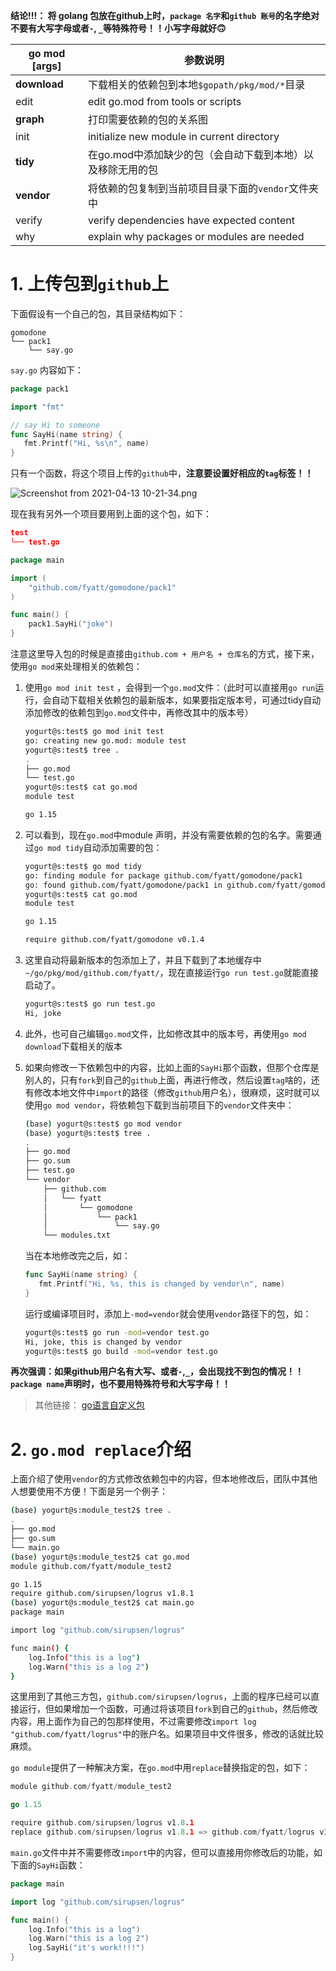 **结论!!!： 将 golang 包放在github上时，`package 名字`和`github 账号`的名字绝对不要有大写字母或者`-`, `_`等特殊符号！！小写字母就好🙃️**

| go mod [args] | 参数说明                                                   |
| ------------- | ---------------------------------------------------------- |
| **download**  | 下载相关的依赖包到本地`$gopath/pkg/mod/*`目录              |
| edit          | edit go.mod from tools or scripts                          |
| **graph**     | 打印需要依赖的包的关系图                                   |
| init          | initialize new module in current directory                 |
| **tidy**      | 在go.mod中添加缺少的包（会自动下载到本地）以及移除无用的包 |
| **vendor**    | 将依赖的包复制到当前项目目录下面的`vendor`文件夹中         |
| verify        | verify dependencies have expected content                  |
| why           | explain why packages or modules are needed                 |

# 1. 上传包到`github`上

下面假设有一个自己的包，其目录结构如下：

```josn
gomodone
└── pack1
    └── say.go
```

`say.go` 内容如下：

```go
package pack1

import "fmt"

// say Hi to someone
func SayHi(name string) {
   fmt.Printf("Hi, %s\n", name)
}
```

只有一个函数，将这个项目上传的`github`中，**注意要设置好相应的`tag`标签！！**

![Screenshot from 2021-04-13 10-21-34.png](http://ww1.sinaimg.cn/large/006xUmvugy1gphwk54808j30mz0eyt9o.jpg)

现在我有另外一个项目要用到上面的这个包，如下：

```json
test
└── test.go
```

```go
package main

import (
    "github.com/fyatt/gomodone/pack1"
)

func main() {
    pack1.SayHi("joke")
}
```

注意这里导入包的时候是直接由`github.com + 用户名 + 仓库名`的方式，接下来，使用`go mod`来处理相关的依赖包：

1. 使用`go mod init test` ，会得到一个`go.mod`文件：（此时可以直接用`go run`运行，会自动下载相关依赖包的最新版本，如果要指定版本号，可通过tidy自动添加修改的依赖包到`go.mod`文件中，再修改其中的版本号）

   ```bash
   yogurt@s:test$ go mod init test
   go: creating new go.mod: module test	
   yogurt@s:test$ tree .
   .
   ├── go.mod
   └── test.go
   yogurt@s:test$ cat go.mod
   module test
   
   go 1.15
   ```

2. 可以看到，现在`go.mod`中module 声明，并没有需要依赖的包的名字。需要通过`go mod tidy`自动添加需要的包：

   ```bash
   yogurt@s:test$ go mod tidy
   go: finding module for package github.com/fyatt/gomodone/pack1
   go: found github.com/fyatt/gomodone/pack1 in github.com/fyatt/gomodone v0.1.4
   yogurt@s:test$ cat go.mod
   module test
   
   go 1.15
   
   require github.com/fyatt/gomodone v0.1.4
   ```

3. 这里自动将最新版本的包添加上了，并且下载到了本地缓存中`~/go/pkg/mod/github.com/fyatt/`，现在直接运行`go run test.go`就能直接启动了。

   ```bash
   yogurt@s:test$ go run test.go
   Hi, joke
   ```

4. 此外，也可自己编辑`go.mod`文件，比如修改其中的版本号，再使用`go mod download`下载相关的版本

5. 如果向修改一下依赖包中的内容，比如上面的`SayHi`那个函数，但那个仓库是别人的，只有`fork`到自己的`github`上面，再进行修改，然后设置`tag`啥的，还有修改本地文件中`import`的路径（修改`github`用户名），很麻烦，这时就可以使用`go mod vendor`，将依赖包下载到当前项目下的`vendor`文件夹中：

   ```bash
   (base) yogurt@s:test$ go mod vendor
   (base) yogurt@s:test$ tree .
   .
   ├── go.mod
   ├── go.sum
   ├── test.go
   └── vendor
       ├── github.com
       │   └── fyatt
       │       └── gomodone
       │           └── pack1
       │               └── say.go
       └── modules.txt
   ```

   当在本地修改完之后，如：

   ```go
   func SayHi(name string) {
      fmt.Printf("Hi, %s, this is changed by vendor\n", name)
   }
   ```

   运行或编译项目时，添加上`-mod=vendor`就会使用`vendor`路径下的包，如：

   ```bash
   yogurt@s:test$ go run -mod=vendor test.go 
   Hi, joke, this is changed by vendor
   yogurt@s:test$ go build -mod=vendor test.go
   ```

**再次强调：如果github用户名有大写、或者`-`,`_`，会出现找不到包的情况！！`package name`声明时，也不要用特殊符号和大写字母！！**

> 其他链接：
> [go语言自定义包](http://c.biancheng.net/view/5123.html)


# 2. `go.mod replace`介绍

上面介绍了使用`vendor`的方式修改依赖包中的内容，但本地修改后，团队中其他人想要使用不方便！下面是另一个例子：

```bash
(base) yogurt@s:module_test2$ tree .
.
├── go.mod
├── go.sum
└── main.go
(base) yogurt@s:module_test2$ cat go.mod
module github.com/fyatt/module_test2

go 1.15
require github.com/sirupsen/logrus v1.8.1
(base) yogurt@s:module_test2$ cat main.go
package main

import log "github.com/sirupsen/logrus"

func main() {
    log.Info("this is a log")
    log.Warn("this is a log 2")
}
```

这里用到了其他三方包，`github.com/sirupsen/logrus`，上面的程序已经可以直接运行，但如果增加一个函数，可通过将该项目`fork`到自己的`github`，然后修改内容，用上面作为自己的包那样使用，不过需要修改`import log "github.com/fyatt/logrus"`中的账户名。如果项目中文件很多，修改的话就比较麻烦。

`go module`提供了一种解决方案，在`go.mod`中用`replace`替换指定的包，如下：

```go
module github.com/fyatt/module_test2

go 1.15

require github.com/sirupsen/logrus v1.8.1
replace github.com/sirupsen/logrus v1.8.1 => github.com/fyatt/logrus v1.8.2
```

`main.go`文件中并不需要修改`import`中的内容，但可以直接用你修改后的功能，如下面的`SayHi`函数：

```go
package main

import log "github.com/sirupsen/logrus"

func main() {
    log.Info("this is a log")
    log.Warn("this is a log 2")
    log.SayHi("it's work!!!!")
}
```

